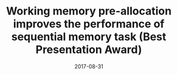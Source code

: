 ---
title: "Working memory pre-allocation improves the performance of sequential memory task (Best Presentation Award)"
authors:
- admin
- Woochul Choi
- Se-Bum Paik

date: "2017-08-31"
publishDate: "2024-07-01"

# Publication name and optional abbreviated publication name.
publication: "Korean Society for Brain and Neural Sciences (**KSBNS**)"

# url_poster: 

# Featured image
# To use, add an image named `featured.jpg/png` to your page's folder. 
# image:

---